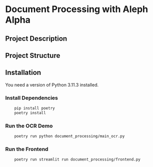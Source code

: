 # Document Processing with Aleph Alpha


## Project Description


## Project Structure


## Installation
You need a version of Python 3.11.3 installed.

### Install Dependencies
```bash
    pip install poetry
    poetry install
```

### Run the OCR Demo

```bash
    poetry run python document_processing/main_ocr.py
```


### Run the Frontend

```bash
    poetry run streamlit run document_processing/frontend.py
```
